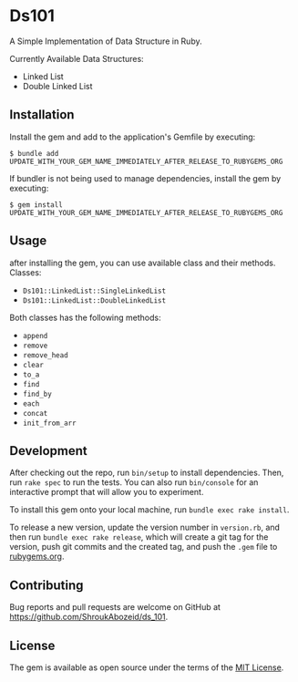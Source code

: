 # Ds101

A Simple Implementation of Data Structure in Ruby.

Currently Available Data Structures:

- Linked List
- Double Linked List

## Installation
Install the gem and add to the application's Gemfile by executing:

    $ bundle add UPDATE_WITH_YOUR_GEM_NAME_IMMEDIATELY_AFTER_RELEASE_TO_RUBYGEMS_ORG

If bundler is not being used to manage dependencies, install the gem by executing:

    $ gem install UPDATE_WITH_YOUR_GEM_NAME_IMMEDIATELY_AFTER_RELEASE_TO_RUBYGEMS_ORG

## Usage

 after installing the gem, you can use available class and their methods.
 Classes:
 - `Ds101::LinkedList::SingleLinkedList`
 - `Ds101::LinkedList::DoubleLinkedList`
 
 Both classes has the following methods:
 - `append`
 - `remove`
 - `remove_head`
 - `clear`
 - `to_a`
 - `find`
 - `find_by`
 - `each`
 - `concat`
 - `init_from_arr`


## Development

After checking out the repo, run `bin/setup` to install dependencies. Then, run `rake spec` to run the tests. You can also run `bin/console` for an interactive prompt that will allow you to experiment.

To install this gem onto your local machine, run `bundle exec rake install`. 

To release a new version, update the version number in `version.rb`, 
and then run `bundle exec rake release`, which will create a git tag for the version, push git commits and the created tag, and push the `.gem` file to [rubygems.org](https://rubygems.org).

## Contributing

Bug reports and pull requests are welcome on GitHub at https://github.com/ShroukAbozeid/ds_101.

## License

The gem is available as open source under the terms of the [MIT License](https://opensource.org/licenses/MIT).

